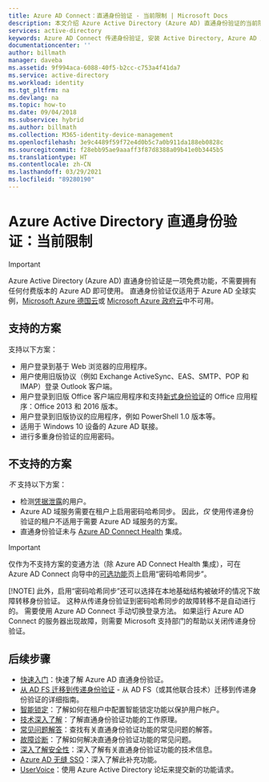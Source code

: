 ```yaml
---
title: Azure AD Connect：直通身份验证 - 当前限制 | Microsoft Docs
description: 本文介绍 Azure Active Directory (Azure AD) 直通身份验证的当前限制
services: active-directory
keywords: Azure AD Connect 传递身份验证, 安装 Active Directory, Azure AD 所需的组件, SSO, 单一登录
documentationcenter: ''
author: billmath
manager: daveba
ms.assetid: 9f994aca-6088-40f5-b2cc-c753a4f41da7
ms.service: active-directory
ms.workload: identity
ms.tgt_pltfrm: na
ms.devlang: na
ms.topic: how-to
ms.date: 09/04/2018
ms.subservice: hybrid
ms.author: billmath
ms.collection: M365-identity-device-management
ms.openlocfilehash: 3e9c4489f59f72e4d0b5c7a0b911da188eb0828c
ms.sourcegitcommit: f28ebb95ae9aaaff3f87d8388a09b41e0b3445b5
ms.translationtype: HT
ms.contentlocale: zh-CN
ms.lasthandoff: 03/29/2021
ms.locfileid: "89280190"
---
```

# <a name="azure-active-directory-pass-through-authentication-current-limitations"></a>Azure Active Directory 直通身份验证：当前限制

>[!IMPORTANT]
>Azure Active Directory (Azure AD) 直通身份验证是一项免费功能，不需要拥有任何付费版本的 Azure AD 即可使用。 直通身份验证仅适用于 Azure AD 全球实例，[Microsoft Azure 德国云](https://www.microsoft.de/cloud-deutschland)或 [Microsoft Azure 政府云](https://azure.microsoft.com/features/gov/)中不可用。

## <a name="supported-scenarios"></a>支持的方案

支持以下方案：

- 用户登录到基于 Web 浏览器的应用程序。
- 用户使用旧版协议（例如 Exchange ActiveSync、EAS、SMTP、POP 和 IMAP）登录 Outlook 客户端。
- 用户登录到旧版 Office 客户端应用程序和支持[新式身份验证](https://www.microsoft.com/en-us/microsoft-365/blog/2015/11/19/updated-office-365-modern-authentication-public-preview)的 Office 应用程序：Office 2013 和 2016 版本。
- 用户登录到旧版协议的应用程序，例如 PowerShell 1.0 版本等。
- 适用于 Windows 10 设备的 Azure AD 联接。
- 进行多重身份验证的应用密码。

## <a name="unsupported-scenarios"></a>不支持的方案

_不_ 支持以下方案：

- 检测[凭据泄露](../identity-protection/overview-identity-protection.md)的用户。
- Azure AD 域服务需要在租户上启用密码哈希同步。 因此，_仅_ 使用传递身份验证的租户不适用于需要 Azure AD 域服务的方案。
- 直通身份验证未与 [Azure AD Connect Health](./whatis-azure-ad-connect.md) 集成。

> [!IMPORTANT]
> 仅作为不支持方案的变通方法（除 Azure AD Connect Health 集成），可在 Azure AD Connect 向导中的[可选功能](how-to-connect-install-custom.md#optional-features)页上启用“密码哈希同步”。
> 
> [!NOTE]
> 此外，启用“密码哈希同步”还可以选择在本地基础结构被破坏的情况下故障转移身份验证。 这种从传递身份验证到密码哈希同步的故障转移不是自动进行的。 需要使用 Azure AD Connect 手动切换登录方法。 如果运行 Azure AD Connect 的服务器出现故障，则需要 Microsoft 支持部门的帮助以关闭传递身份验证。

## <a name="next-steps"></a>后续步骤
- [快速入门](how-to-connect-pta-quick-start.md)：快速了解 Azure AD 直通身份验证。
- [从 AD FS 迁移到传递身份验证](https://aka.ms/ADFSTOPTADPDownload) - 从 AD FS（或其他联合技术）迁移到传递身份验证的详细指南。
- [智能锁定](../authentication/howto-password-smart-lockout.md)：了解如何在租户中配置智能锁定功能以保护用户帐户。
- [技术深入了解](how-to-connect-pta-how-it-works.md)：了解直通身份验证功能的工作原理。
- [常见问题解答](how-to-connect-pta-faq.md)：查找有关直通身份验证功能的常见问题的解答。
- [故障诊断](tshoot-connect-pass-through-authentication.md)：了解如何解决直通身份验证功能的常见问题。
- [深入了解安全性](how-to-connect-pta-security-deep-dive.md)：深入了解有关直通身份验证功能的技术信息。
- [Azure AD 无缝 SSO](how-to-connect-sso.md)：深入了解此补充功能。
- [UserVoice](https://feedback.azure.com/forums/169401-azure-active-directory/category/160611-directory-synchronization-aad-connect)：使用 Azure Active Directory 论坛来提交新的功能请求。
